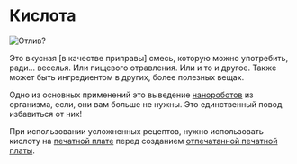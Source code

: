 # Кислота

![Отлив?](oredict:oc:materialAcid)

Это вкусная [в качестве приправы] смесь, которую можно употребить, ради... веселья. Или пищевого отравления. Или и то и другое. Также может быть ингредиентом в других, более полезных вещах.

Одно из основных применений это выведение [нанороботов](nanomachines.md) из организма, если, они вам больше не нужны. Это единственный повод избавиться от них!

При использовании усложненных рецептов, нужно использовать кислоту на [печатной плате](circuitBoard.md) перед созданием [отпечатанной печатной платы](printedCircuitBoard.md).